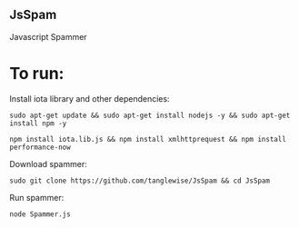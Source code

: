 ## JsSpam
Javascript Spammer

# To run:

Install iota library and other dependencies:

`sudo apt-get update && sudo apt-get install nodejs -y && sudo apt-get install npm -y`

`npm install iota.lib.js && npm install xmlhttprequest && npm install performance-now`

Download spammer:

`sudo git clone https://github.com/tanglewise/JsSpam && cd JsSpam`

Run spammer:

`node Spammer.js`


